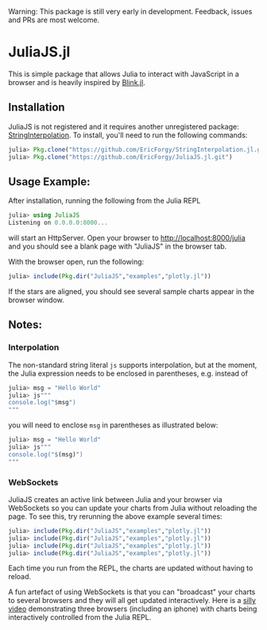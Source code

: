 Warning: This package is still very early in development. Feedback, issues and PRs are most welcome.

# JuliaJS.jl

This is simple package that allows Julia to interact with JavaScript in a browser and is heavily inspired by [Blink.jl](https://github.com/JunoLab/Blink.jl).

## Installation

JuliaJS is not registered and it requires another unregistered package: [StringInterpolation](https://github.com/EricForgy/StringInterpolation.jl.git). To install, you'll need to run the following commands:

~~~julia
julia> Pkg.clone("https://github.com/EricForgy/StringInterpolation.jl.git")
julia> Pkg.clone("https://github.com/EricForgy/JuliaJS.jl.git")
~~~

## Usage Example:

After installation, running the following from the Julia REPL

~~~julia
julia> using JuliaJS
Listening on 0.0.0.0:8000...
~~~

will start an HttpServer. Open your browser to [http://localhost:8000/julia](http://localhost:8000/julia) and you should see a blank page with "JuliaJS" in the browser tab.

With the browser open, run the following:

~~~julia
julia> include(Pkg.dir("JuliaJS","examples","plotly.jl"))
~~~

If the stars are aligned, you should see several sample charts appear in the browser window.

## Notes:

### Interpolation

The non-standard string literal `js` supports interpolation, but at the moment, the Julia expression needs to be enclosed in parentheses, e.g. instead of

~~~julia
julia> msg = "Hello World"
julia> js"""
console.log("$msg")
"""
~~~

you will need to enclose `msg` in parentheses as illustrated below:

~~~julia
julia> msg = "Hello World"
julia> js"""
console.log("$(msg)")
"""
~~~

### WebSockets

JuliaJS creates an active link between Julia and your browser via WebSockets so you can update your charts from Julia without reloading the page. To see this, try rerunning the above example several times:

~~~julia
julia> include(Pkg.dir("JuliaJS","examples","plotly.jl"))
julia> include(Pkg.dir("JuliaJS","examples","plotly.jl"))
julia> include(Pkg.dir("JuliaJS","examples","plotly.jl"))
julia> include(Pkg.dir("JuliaJS","examples","plotly.jl"))
~~~

Each time you run from the REPL, the charts are updated without having to reload.

A fun artefact of using WebSockets is that you can "broadcast" your charts to several browsers and they will all get updated interactively. Here is a [silly video](https://www.youtube.com/watch?v=mWDyyfVNqP0) demonstrating three browsers (including an iphone) with charts being interactively controlled from the Julia REPL.
